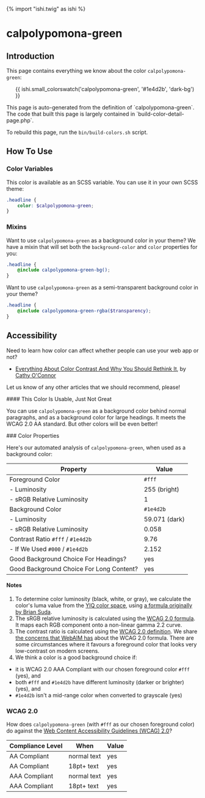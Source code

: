 {% import "ishi.twig" as ishi %}
# calpolypomona-green

## Introduction

This page contains everything we know about the color `calpolypomona-green`:

<div class="grid">
    <div class="cell">
        <div class="swatch">
            <ul>
                {{ ishi.small_colorswatch('calpolypomona-green', '#1e4d2b', 'dark-bg') }}
            </ul>
        </div>
    </div>
</div>

<div class="callout attention" markdown="1">
This page is auto-generated from the definition of `calpolypomona-green`. The code that built this page is largely contained in `build-color-detail-page.php`.

To rebuild this page, run the `bin/build-colors.sh` script.
</div>

## How To Use

### Color Variables

This color is available as an SCSS variable. You can use it in your own SCSS theme:

```scss
.headline {
    color: $calpolypomona-green;
}
```

### Mixins

Want to use `calpolypomona-green` as a background color in your theme? We have a mixin that will set both the `background-color` and `color` properties for you:

```scss
.headline {
    @include calpolypomona-green-bg();
}
```

Want to use `calpolypomona-green` as a semi-transparent background color in your theme?

```scss
.headline {
    @include calpolypomona-green-rgba($transparency);
}
```

## Accessibility

Need to learn how color can affect whether people can use your web app or not?

* [Everything About Color Contrast And Why You Should Rethink It](https://www.smashingmagazine.com/2014/10/color-contrast-tips-and-tools-for-accessibility/), by [Cathy O'Connor](http://www.twitter.com/cagocon)

Let us know of any other articles that we should recommend, please!
<div class="callout warning" markdown="1">
#### This Color Is Usable, Just Not Great

You can use `calpolypomona-green` as a background color behind normal paragraphs, and as a background color for large headings. It meets the WCAG 2.0 AA standard. But other colors will be even better!
</div>
### Color Properties

Here's our automated analysis of `calpolypomona-green`, when used as a background color:

Property | Value
---------|------
Foreground Color | `#fff`
- Luminosity | 255 (bright)
- sRGB Relative Luminosity | 1
Background Color | `#1e4d2b`
- Luminosity | 59.071 (dark)
- sRGB Relative Luminosity | 0.058
Contrast Ratio `#fff` / `#1e4d2b` | 9.76
- If We Used `#000` / `#1e4d2b` | 2.152
Good Background Choice For Headings? | yes
Good Background Choice For Long Content? | yes

#### Notes

1. To determine color luminosity (black, white, or gray), we calculate the color's luma value from the [YIQ color space](https://en.wikipedia.org/wiki/YIQ), using [a formula originally by Brian Suda](https://24ways.org/2010/calculating-color-contrast/).
1. The sRGB relative luminosity is calculated using the [WCAG 2.0 formula](https://www.w3.org/TR/WCAG20/#relativeluminancedef). It maps each RGB component onto a non-linear gamma 2.2 curve.
1. The contrast ratio is calculated using the [WCAG 2.0 definition](https://www.w3.org/TR/2008/REC-WCAG20-20081211/#contrast-ratiodef). We share [the concerns that WebAIM has](http://webaim.org/blog/wcag-2-1-feedback/) about the WCAG 2.0 formula. There are some circumstances where it favours a foreground color that looks very low-contrast on modern screens.
1. We think a color is a good background choice if:
  - it is WCAG 2.0 AAA Compliant with our chosen foreground color `#fff` (yes), and
  - both `#fff` and `#1e4d2b` have different luminosity (darker or brighter) (yes), and
  - `#1e4d2b` isn't a mid-range color when converted to grayscale (yes)

### WCAG 2.0

How does `calpolypomona-green` (with `#fff` as our chosen foreground color) do against the [Web Content Accessibility Guidelines (WCAG) 2.0](https://www.w3.org/TR/WCAG20/)?

Compliance Level | When | Value
-----------------|------|------
AA Compliant | normal text | yes
AA Compliant | 18pt+ text | yes
AAA Compliant | normal text | yes
AAA Compliant | 18pt+ text | yes
